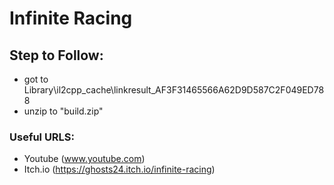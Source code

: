 # Infinite Racing
 
## Step to Follow:
- got to Library\il2cpp_cache\linkresult_AF3F31465566A62D9D587C2F049ED788
- unzip to "build.zip"

### Useful URLS:
- Youtube (www.youtube.com)
- Itch.io (https://ghosts24.itch.io/infinite-racing)